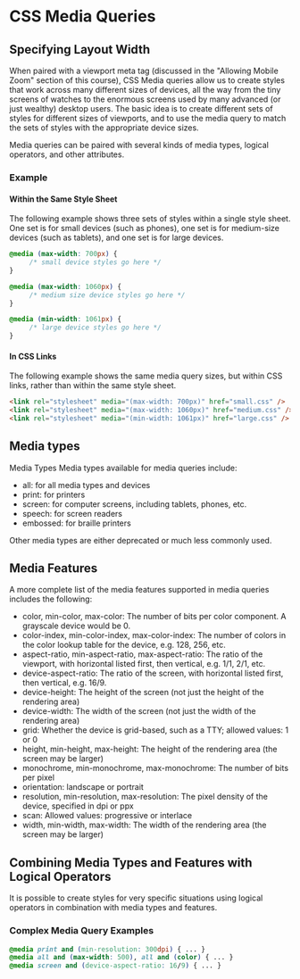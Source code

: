 # CSS Media Queries

## Specifying Layout Width

When paired with a viewport meta tag (discussed in the "Allowing Mobile Zoom" section of this course), CSS Media queries allow us to create styles that work across many different sizes of devices, all the way from the tiny screens of watches to the enormous screens used by many advanced (or just wealthy) desktop users. The basic idea is to create different sets of styles for different sizes of viewports, and to use the media query to match the sets of styles with the appropriate device sizes.

Media queries can be paired with several kinds of media types, logical operators, and other attributes.

### Example


#### Within the Same Style Sheet

The following example shows three sets of styles within a single style sheet. One set is for small devices (such as phones), one set is for medium-size devices (such as tablets), and one set is for large devices.

```css
@media (max-width: 700px) {
     /* small device styles go here */
}

@media (max-width: 1060px) {
     /* medium size device styles go here */
}

@media (min-width: 1061px) {
     /* large device styles go here */
}
```

#### In CSS Links

The following example shows the same media query sizes, but within CSS links, rather than within the same style sheet.

```html
<link rel="stylesheet" media="(max-width: 700px)" href="small.css" />
<link rel="stylesheet" media="(max-width: 1060px)" href="medium.css" />
<link rel="stylesheet" media="(min-width: 1061px)" href="large.css" />
```

## Media types

Media Types
Media types available for media queries include:

- all: for all media types and devices
- print: for printers
- screen: for computer screens, including tablets, phones, etc.
- speech: for screen readers
- embossed: for braille printers

Other media types are either deprecated or much less commonly used.

## Media Features

A more complete list of the media features supported in media queries includes the following:

- color, min-color, max-color: The number of bits per color component. A grayscale device would be 0.
- color-index, min-color-index, max-color-index: The number of colors in the color lookup table for the device, e.g. 128, 256, etc.
- aspect-ratio, min-aspect-ratio, max-aspect-ratio: The ratio of the viewport, with horizontal listed first, then vertical, e.g. 1/1, 2/1, etc.
- device-aspect-ratio: The ratio of the screen, with horizontal listed first, then vertical, e.g. 16/9.
- device-height: The height of the screen (not just the height of the rendering area)
- device-width: The width of the screen (not just the width of the rendering area)
- grid: Whether the device is grid-based, such as a TTY; allowed values: 1 or 0
- height, min-height, max-height: The height of the rendering area (the screen may be larger)
- monochrome, min-monochrome, max-monochrome: The number of bits per pixel
- orientation: landscape or portrait
- resolution, min-resolution, max-resolution: The pixel density of the device, specified in dpi or ppx
- scan: Allowed values: progressive or interlace
- width, min-width, max-width: The width of the rendering area (the screen may be larger)

## Combining Media Types and Features with Logical Operators

It is possible to create styles for very specific situations using logical operators in combination with media types and features.

### Complex Media Query Examples

```css
@media print and (min-resolution: 300dpi) { ... }
@media all and (max-width: 500), all and (color) { ... }
@media screen and (device-aspect-ratio: 16/9) { ... }
```